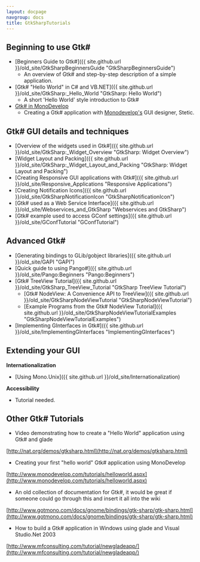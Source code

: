 ```yaml
---
layout: docpage
navgroup: docs
title: GtkSharpTutorials
---
```


Beginning to use Gtk\#
----------------------

-   [Beginners Guide to Gtk\#]({{ site.github.url }}/old_site/GtkSharpBeginnersGuide "GtkSharpBeginnersGuide")
    -   An overview of Gtk\# and step-by-step description of a simple application.
-   [Gtk\# "Hello World" in C\# and VB.NET]({{ site.github.url }}/old_site/GtkSharp:_Hello_World "GtkSharp: Hello World")
    -   A short 'Hello World' style introduction to Gtk\#
-   [Gtk\# in MonoDevelop](http://www.monodevelop.com/Stetic_GUI_Designer)
    -   Creating a Gtk\# application with [Monodevelop's](http://www.monodevelop.com/Main_Page) GUI designer, Stetic.

Gtk\# GUI details and techniques
--------------------------------

-   [Overview of the widgets used in Gtk\#]({{ site.github.url }}/old_site/GtkSharp:_Widget_Overview "GtkSharp: Widget Overview")
-   [Widget Layout and Packing]({{ site.github.url }}/old_site/GtkSharp:_Widget_Layout_and_Packing "GtkSharp: Widget Layout and Packing")
-   [Creating Responsive GUI applications with Gtk\#]({{ site.github.url }}/old_site/Responsive_Applications "Responsive Applications")
-   [Creating Notification Icons]({{ site.github.url }}/old_site/GtkSharpNotificationIcon "GtkSharpNotificationIcon")
-   [Gtk\# used as a Web Service Interface]({{ site.github.url }}/old_site/Webservices_and_GtkSharp "Webservices and GtkSharp")
-   [Gtk\# example used to access GConf settings]({{ site.github.url }}/old_site/GConfTutorial "GConfTutorial")

Advanced Gtk\#
--------------

-   [Generating bindings to GLib/gobject libraries]({{ site.github.url }}/old_site/GAPI "GAPI")
-   [Quick guide to using Pango\#]({{ site.github.url }}/old_site/Pango:Beginners "Pango:Beginners")
-   [Gtk\# TreeView Tutorial]({{ site.github.url }}/old_site/GtkSharp_TreeView_Tutorial "GtkSharp TreeView Tutorial")
    -   [Gtk\# NodeView: A Convenience API to TreeView]({{ site.github.url }}/old_site/GtkSharpNodeViewTutorial "GtkSharpNodeViewTutorial")
    -   [Example Programs from the Gtk\# NodeView Tutorial]({{ site.github.url }}/old_site/GtkSharpNodeViewTutorialExamples "GtkSharpNodeViewTutorialExamples")
-   [Implementing GInterfaces in Gtk\#]({{ site.github.url }}/old_site/ImplementingGInterfaces "ImplementingGInterfaces")

Extending your GUI
------------------

**Internationalization**

-   [Using Mono.Unix]({{ site.github.url }}/old_site/Internationalization)

**Accessibility**

-   Tutorial needed.

Other Gtk\# Tutorials
---------------------

-   Video demonstrating how to create a "Hello World" application using Gtk\# and glade

[http://nat.org/demos/gtksharp.html](http://nat.org/demos/gtksharp.html)

-   Creating your first "hello world" Gtk\# application using MonoDevelop

[http://www.monodevelop.com/tutorials/helloworld.aspx](http://www.monodevelop.com/tutorials/helloworld.aspx)

-   An old collection of documentation for Gtk\#, it would be great if someone could go through this and insert it all into the wiki

[http://www.gotmono.com/docs/gnome/bindings/gtk-sharp/gtk-sharp.html](http://www.gotmono.com/docs/gnome/bindings/gtk-sharp/gtk-sharp.html)

-   How to build a Gtk\# application in Windows using glade and Visual Studio.Net 2003

[http://www.mfconsulting.com/tutorial/newgladeapp/](http://www.mfconsulting.com/tutorial/newgladeapp/)

